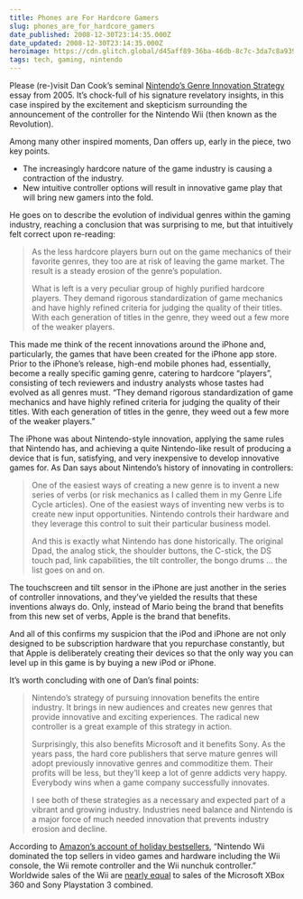 ```yaml
---
title: Phones are For Hardcore Gamers
slug: phones_are_for_hardcore_gamers
date_published: 2008-12-30T23:14:35.000Z
date_updated: 2008-12-30T23:14:35.000Z
heroimage: https://cdn.glitch.global/d45aff89-36ba-46db-8c7c-3da7c8a93931/wiimote.jpg?v=1674059109263
tags: tech, gaming, nintendo
---
```


Please (re-)visit Dan Cook’s seminal [Nintendo’s Genre Innovation Strategy](https://lostgarden.home.blog/2005/09/17/nintendos-genre-innovation-strategy-thoughts-on-the-revolutions-new-controller/) essay from 2005. It’s chock-full of his signature revelatory insights, in this case inspired by the excitement and skepticism surrounding the announcement of the controller for the Nintendo Wii (then known as the Revolution).

Among many other inspired moments, Dan offers up, early in the piece, two key points.

- The increasingly hardcore nature of the game industry is causing a contraction of the industry.
- New intuitive controller options will result in innovative game play that will bring new gamers into the fold.

He goes on to describe the evolution of individual genres within the gaming industry, reaching a conclusion that was surprising to me, but that intuitively felt correct upon re-reading:

> As the less hardcore players burn out on the game mechanics of their favorite genres, they too are at risk of leaving the game market. The result is a steady erosion of the genre’s population.
> 
> What is left is a very peculiar group of highly purified hardcore players. They demand rigorous standardization of game mechanics and have highly refined criteria for judging the quality of their titles. With each generation of titles in the genre, they weed out a few more of the weaker players.

This made me think of the recent innovations around the iPhone and, particularly, the games that have been created for the iPhone app store. Prior to the iPhone’s release, high-end mobile phones had, essentially, become a really specific gaming genre, catering to hardcore “players”, consisting of tech reviewers and industry analysts whose tastes had evolved as all genres must. “They demand rigorous standardization of game mechanics and have highly refined criteria for judging the quality of their titles. With each generation of titles in the genre, they weed out a few more of the weaker players.”

The iPhone was about Nintendo-style innovation, applying the same rules that Nintendo has, and achieving a quite Nintendo-like result of producing a device that is fun, satisfying, and very inexpensive to develop innovative games for. As Dan says about Nintendo’s history of innovating in controllers:

> One of the easiest ways of creating a new genre is to invent a new series of verbs (or risk mechanics as I called them in my Genre Life Cycle articles). One of the easiest ways of inventing new verbs is to create new input opportunities. Nintendo controls their hardware and they leverage this control to suit their particular business model.
> 
> And this is exactly what Nintendo has done historically. The original Dpad, the analog stick, the shoulder buttons, the C-stick, the DS touch pad, link capabilities, the tilt controller, the bongo drums … the list goes on and on.

The touchscreen and tilt sensor in the iPhone are just another in the series of controller innovations, and they’ve yielded the results that these inventions always do. Only, instead of Mario being the brand that benefits from this new set of verbs, Apple is the brand that benefits.

And all of this confirms my suspicion that the iPod and iPhone are not only designed to be subscription hardware that you repurchase constantly, but that Apple is deliberately creating their devices so that the only way you can level up in this game is by buying a new iPod or iPhone.

It’s worth concluding with one of Dan’s final points:

> Nintendo’s strategy of pursuing innovation benefits the entire industry. It brings in new audiences and creates new genres that provide innovative and exciting experiences. The radical new controller is a great example of this strategy in action.
> 
> Surprisingly, this also benefits Microsoft and it benefits Sony. As the years pass, the hard core publishers that serve mature genres will adopt previously innovative genres and commoditize them. Their profits will be less, but they’ll keep a lot of genre addicts very happy. Everybody wins when a game company successfully innovates.
> 
> I see both of these strategies as a necessary and expected part of a vibrant and growing industry. Industries need balance and Nintendo is a major force of much needed innovation that prevents industry erosion and decline.

According to [Amazon’s account of holiday bestsellers](http://phx.corporate-ir.net/phoenix.zhtml?c=176060&amp;p=irol-newsArticle&amp;ID=1239175&amp;highlight=), “Nintendo Wii dominated the top sellers in video games and hardware including the Wii console, the Wii remote controller and the Wii nunchuk controller.” Worldwide sales of the Wii are [nearly equal](http://vgchartz.com/) to sales of the Microsoft XBox 360 and Sony Playstation 3 combined.
